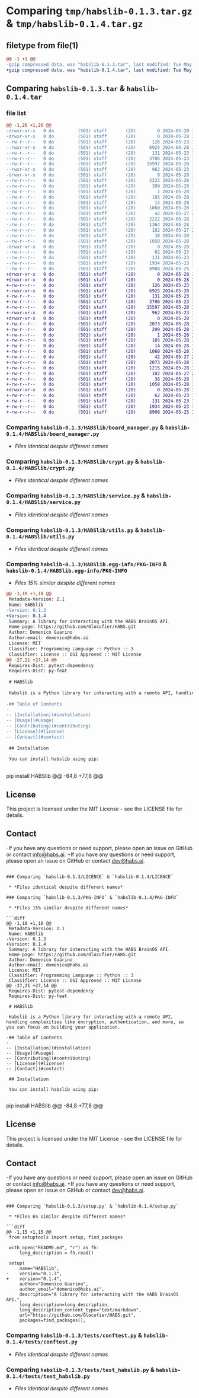 # Comparing `tmp/habslib-0.1.3.tar.gz` & `tmp/habslib-0.1.4.tar.gz`

## filetype from file(1)

```diff
@@ -1 +1 @@
-gzip compressed data, was "habslib-0.1.3.tar", last modified: Tue May 28 15:32:15 2024, max compression
+gzip compressed data, was "habslib-0.1.4.tar", last modified: Tue May 28 15:38:11 2024, max compression
```

## Comparing `habslib-0.1.3.tar` & `habslib-0.1.4.tar`

### file list

```diff
@@ -1,26 +1,26 @@
-drwxr-xr-x   0 do         (501) staff       (20)        0 2024-05-28 15:32:15.663011 habslib-0.1.3/
-drwxr-xr-x   0 do         (501) staff       (20)        0 2024-05-28 15:32:15.661539 habslib-0.1.3/HABSlib/
--rw-r--r--   0 do         (501) staff       (20)      126 2024-05-23 15:47:32.000000 habslib-0.1.3/HABSlib/__init__.py
--rwxr-xr-x   0 do         (501) staff       (20)     6925 2024-05-28 14:44:06.000000 habslib-0.1.3/HABSlib/board_manager.py
--rw-r--r--   0 do         (501) staff       (20)      131 2024-05-23 15:47:32.000000 habslib-0.1.3/HABSlib/config.py
--rw-r--r--   0 do         (501) staff       (20)     3706 2024-05-23 15:47:32.000000 habslib-0.1.3/HABSlib/crypt.py
--rw-r--r--   0 do         (501) staff       (20)    15597 2024-05-28 14:43:17.000000 habslib-0.1.3/HABSlib/service.py
--rwxr-xr-x   0 do         (501) staff       (20)      962 2024-05-23 15:47:32.000000 habslib-0.1.3/HABSlib/utils.py
-drwxr-xr-x   0 do         (501) staff       (20)        0 2024-05-28 15:32:15.662641 habslib-0.1.3/HABSlib.egg-info/
--rw-r--r--   0 do         (501) staff       (20)     2222 2024-05-28 15:32:15.000000 habslib-0.1.3/HABSlib.egg-info/PKG-INFO
--rw-r--r--   0 do         (501) staff       (20)      399 2024-05-28 15:32:15.000000 habslib-0.1.3/HABSlib.egg-info/SOURCES.txt
--rw-r--r--   0 do         (501) staff       (20)        1 2024-05-28 15:32:15.000000 habslib-0.1.3/HABSlib.egg-info/dependency_links.txt
--rw-r--r--   0 do         (501) staff       (20)      185 2024-05-28 15:32:15.000000 habslib-0.1.3/HABSlib.egg-info/requires.txt
--rw-r--r--   0 do         (501) staff       (20)       14 2024-05-28 15:32:15.000000 habslib-0.1.3/HABSlib.egg-info/top_level.txt
--rw-r--r--   0 do         (501) staff       (20)     1060 2024-05-28 10:05:57.000000 habslib-0.1.3/LICENCE
--rw-r--r--   0 do         (501) staff       (20)       42 2024-05-27 22:43:14.000000 habslib-0.1.3/MANIFEST.in
--rw-r--r--   0 do         (501) staff       (20)     2222 2024-05-28 15:32:15.662823 habslib-0.1.3/PKG-INFO
--rw-r--r--   0 do         (501) staff       (20)     1364 2024-05-28 15:31:52.000000 habslib-0.1.3/README.md
--rw-r--r--   0 do         (501) staff       (20)      182 2024-05-27 22:49:36.000000 habslib-0.1.3/requirements.txt
--rw-r--r--   0 do         (501) staff       (20)       38 2024-05-28 15:32:15.663047 habslib-0.1.3/setup.cfg
--rw-r--r--   0 do         (501) staff       (20)     1058 2024-05-28 15:30:11.000000 habslib-0.1.3/setup.py
-drwxr-xr-x   0 do         (501) staff       (20)        0 2024-05-28 15:32:15.662465 habslib-0.1.3/tests/
--rw-r--r--   0 do         (501) staff       (20)       62 2024-05-23 15:47:32.000000 habslib-0.1.3/tests/__init__.py
--rw-r--r--   0 do         (501) staff       (20)      131 2024-05-23 15:47:32.000000 habslib-0.1.3/tests/config.py
--rw-r--r--   0 do         (501) staff       (20)     1934 2024-05-23 15:47:32.000000 habslib-0.1.3/tests/conftest.py
--rw-r--r--   0 do         (501) staff       (20)     8908 2024-05-25 11:02:00.000000 habslib-0.1.3/tests/test_habslib.py
+drwxr-xr-x   0 do         (501) staff       (20)        0 2024-05-28 15:38:11.299661 habslib-0.1.4/
+drwxr-xr-x   0 do         (501) staff       (20)        0 2024-05-28 15:38:11.298129 habslib-0.1.4/HABSlib/
+-rw-r--r--   0 do         (501) staff       (20)      126 2024-05-23 15:47:32.000000 habslib-0.1.4/HABSlib/__init__.py
+-rwxr-xr-x   0 do         (501) staff       (20)     6925 2024-05-28 14:44:06.000000 habslib-0.1.4/HABSlib/board_manager.py
+-rw-r--r--   0 do         (501) staff       (20)      131 2024-05-23 15:47:32.000000 habslib-0.1.4/HABSlib/config.py
+-rw-r--r--   0 do         (501) staff       (20)     3706 2024-05-23 15:47:32.000000 habslib-0.1.4/HABSlib/crypt.py
+-rw-r--r--   0 do         (501) staff       (20)    15597 2024-05-28 14:43:17.000000 habslib-0.1.4/HABSlib/service.py
+-rwxr-xr-x   0 do         (501) staff       (20)      962 2024-05-23 15:47:32.000000 habslib-0.1.4/HABSlib/utils.py
+drwxr-xr-x   0 do         (501) staff       (20)        0 2024-05-28 15:38:11.299293 habslib-0.1.4/HABSlib.egg-info/
+-rw-r--r--   0 do         (501) staff       (20)     2073 2024-05-28 15:38:11.000000 habslib-0.1.4/HABSlib.egg-info/PKG-INFO
+-rw-r--r--   0 do         (501) staff       (20)      399 2024-05-28 15:38:11.000000 habslib-0.1.4/HABSlib.egg-info/SOURCES.txt
+-rw-r--r--   0 do         (501) staff       (20)        1 2024-05-28 15:38:11.000000 habslib-0.1.4/HABSlib.egg-info/dependency_links.txt
+-rw-r--r--   0 do         (501) staff       (20)      185 2024-05-28 15:38:11.000000 habslib-0.1.4/HABSlib.egg-info/requires.txt
+-rw-r--r--   0 do         (501) staff       (20)       14 2024-05-28 15:38:11.000000 habslib-0.1.4/HABSlib.egg-info/top_level.txt
+-rw-r--r--   0 do         (501) staff       (20)     1060 2024-05-28 10:05:57.000000 habslib-0.1.4/LICENCE
+-rw-r--r--   0 do         (501) staff       (20)       42 2024-05-27 22:43:14.000000 habslib-0.1.4/MANIFEST.in
+-rw-r--r--   0 do         (501) staff       (20)     2073 2024-05-28 15:38:11.299496 habslib-0.1.4/PKG-INFO
+-rw-r--r--   0 do         (501) staff       (20)     1215 2024-05-28 15:35:25.000000 habslib-0.1.4/README.md
+-rw-r--r--   0 do         (501) staff       (20)      182 2024-05-27 22:49:36.000000 habslib-0.1.4/requirements.txt
+-rw-r--r--   0 do         (501) staff       (20)       38 2024-05-28 15:38:11.299699 habslib-0.1.4/setup.cfg
+-rw-r--r--   0 do         (501) staff       (20)     1058 2024-05-28 15:35:38.000000 habslib-0.1.4/setup.py
+drwxr-xr-x   0 do         (501) staff       (20)        0 2024-05-28 15:38:11.299100 habslib-0.1.4/tests/
+-rw-r--r--   0 do         (501) staff       (20)       62 2024-05-23 15:47:32.000000 habslib-0.1.4/tests/__init__.py
+-rw-r--r--   0 do         (501) staff       (20)      131 2024-05-23 15:47:32.000000 habslib-0.1.4/tests/config.py
+-rw-r--r--   0 do         (501) staff       (20)     1934 2024-05-23 15:47:32.000000 habslib-0.1.4/tests/conftest.py
+-rw-r--r--   0 do         (501) staff       (20)     8908 2024-05-25 11:02:00.000000 habslib-0.1.4/tests/test_habslib.py
```

### Comparing `habslib-0.1.3/HABSlib/board_manager.py` & `habslib-0.1.4/HABSlib/board_manager.py`

 * *Files identical despite different names*

### Comparing `habslib-0.1.3/HABSlib/crypt.py` & `habslib-0.1.4/HABSlib/crypt.py`

 * *Files identical despite different names*

### Comparing `habslib-0.1.3/HABSlib/service.py` & `habslib-0.1.4/HABSlib/service.py`

 * *Files identical despite different names*

### Comparing `habslib-0.1.3/HABSlib/utils.py` & `habslib-0.1.4/HABSlib/utils.py`

 * *Files identical despite different names*

### Comparing `habslib-0.1.3/HABSlib.egg-info/PKG-INFO` & `habslib-0.1.4/HABSlib.egg-info/PKG-INFO`

 * *Files 15% similar despite different names*

```diff
@@ -1,10 +1,10 @@
 Metadata-Version: 2.1
 Name: HABSlib
-Version: 0.1.3
+Version: 0.1.4
 Summary: A library for interacting with the HABS BrainOS API.
 Home-page: https://github.com/Olocufier/HABS.git
 Author: Domenico Guarino
 Author-email: domenico@habs.ai
 License: MIT
 Classifier: Programming Language :: Python :: 3
 Classifier: License :: OSI Approved :: MIT License
@@ -27,21 +27,14 @@
 Requires-Dist: pytest-dependency
 Requires-Dist: py-feat
 
 # HABSlib
 
 Habslib is a Python library for interacting with a remote API, handling complexities like encryption, authentication, and more, so you can focus on building your application.
 
-## Table of Contents
-
-- [Installation](#installation)
-- [Usage](#usage)
-- [Contributing](#contributing)
-- [License](#license)
-- [Contact](#contact)
 
 ## Installation
 
 You can install habslib using pip:
 
 ```
 pip install HABSlib
@@ -84,8 +77,8 @@
 
 ## License
 
 This project is licensed under the MIT License - see the LICENSE file for details.
 
 ## Contact
 
-If you have any questions or need support, please open an issue on GitHub or contact info@habs.ai.
+If you have any questions or need support, please open an issue on GitHub or contact dev@habs.ai.
```

### Comparing `habslib-0.1.3/LICENCE` & `habslib-0.1.4/LICENCE`

 * *Files identical despite different names*

### Comparing `habslib-0.1.3/PKG-INFO` & `habslib-0.1.4/PKG-INFO`

 * *Files 15% similar despite different names*

```diff
@@ -1,10 +1,10 @@
 Metadata-Version: 2.1
 Name: HABSlib
-Version: 0.1.3
+Version: 0.1.4
 Summary: A library for interacting with the HABS BrainOS API.
 Home-page: https://github.com/Olocufier/HABS.git
 Author: Domenico Guarino
 Author-email: domenico@habs.ai
 License: MIT
 Classifier: Programming Language :: Python :: 3
 Classifier: License :: OSI Approved :: MIT License
@@ -27,21 +27,14 @@
 Requires-Dist: pytest-dependency
 Requires-Dist: py-feat
 
 # HABSlib
 
 Habslib is a Python library for interacting with a remote API, handling complexities like encryption, authentication, and more, so you can focus on building your application.
 
-## Table of Contents
-
-- [Installation](#installation)
-- [Usage](#usage)
-- [Contributing](#contributing)
-- [License](#license)
-- [Contact](#contact)
 
 ## Installation
 
 You can install habslib using pip:
 
 ```
 pip install HABSlib
@@ -84,8 +77,8 @@
 
 ## License
 
 This project is licensed under the MIT License - see the LICENSE file for details.
 
 ## Contact
 
-If you have any questions or need support, please open an issue on GitHub or contact info@habs.ai.
+If you have any questions or need support, please open an issue on GitHub or contact dev@habs.ai.
```

### Comparing `habslib-0.1.3/setup.py` & `habslib-0.1.4/setup.py`

 * *Files 6% similar despite different names*

```diff
@@ -1,15 +1,15 @@
 from setuptools import setup, find_packages
 
 with open("README.md", "r") as fh:
     long_description = fh.read()
 
 setup(
     name="HABSlib",
-    version="0.1.3",
+    version="0.1.4",
     author="Domenico Guarino",
     author_email="domenico@habs.ai",
     description="A library for interacting with the HABS BrainOS API.",
     long_description=long_description,
     long_description_content_type="text/markdown",
     url="https://github.com/Olocufier/HABS.git",
     packages=find_packages(),
```

### Comparing `habslib-0.1.3/tests/conftest.py` & `habslib-0.1.4/tests/conftest.py`

 * *Files identical despite different names*

### Comparing `habslib-0.1.3/tests/test_habslib.py` & `habslib-0.1.4/tests/test_habslib.py`

 * *Files identical despite different names*

